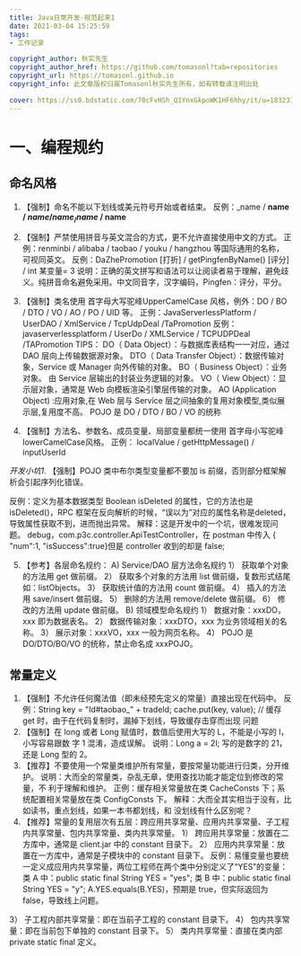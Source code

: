 ```yaml
---
title: Java日常开发-规范起来1
date: 2021-03-04 15:25:59
tags:
- 工作记录

copyright_author: 秋实先生
copyright_author_href: https://github.com/tomasonl?tab=repositories
copyright_url: https://tomasonl.github.io
copyright_info: 此文章版权归属Tomasonl秋实先生所有，如有转载请注明出处

cover: https://ss0.bdstatic.com/70cFvHSh_Q1YnxGkpoWK1HF6hhy/it/u=1832317564,3433131942&fm=26&gp=0.jpg
---
```


# 一、编程规约
##  命名风格
1. 【强制】命名不能以下划线或美元符号开始或者结束。
反例：_name / __name / $name / name_ / name$ / name__ 

2. 【强制】严禁使用拼音与英文混合的方式，更不允许直接使用中文的方式。
正例：renminbi / alibaba / taobao / youku / hangzhou 等国际通用的名称，可视同英文。
反例：DaZhePromotion [打折] / getPingfenByName() [评分] / int 某变量= 3
说明：正确的英文拼写和语法可以让阅读者易于理解，避免歧义。纯拼音命名避免采用。中文同音字，汉字编码，Pingfen：评分，平分。

3. 【强制】类名使用 首字母大写驼峰UpperCamelCase 风格，例外：DO / BO / DTO / VO / AO / PO / UID 等。
正例：JavaServerlessPlatform / UserDAO / XmlService / TcpUdpDeal /TaPromotion
反例：javaserverlessplatform / UserDo / XMLService / TCPUDPDeal /TAPromotion
TIPS：
DO（ Data Object）：与数据库表结构一一对应，通过 DAO 层向上传输数据源对象。
DTO（ Data Transfer Object）：数据传输对象，Service 或 Manager 向外传输的对象。
BO（ Business Object）：业务对象。 由 Service 层输出的封装业务逻辑的对象。
VO（ View Object）：显示层对象，通常是 Web 向模板渲染引擎层传输的对象。
AO (Application Object) :应用对象,在 Web 层与 Service 层之间抽象的复用对象模型,类似展示层,复用度不高。
POJO 是 DO / DTO / BO / VO 的统称

4. 【强制】方法名、参数名、成员变量、局部变量都统一使用 首字母小写驼峰lowerCamelCase风格。
正例： localValue / getHttpMessage() / inputUserId

*开发小坑1*. 【强制】POJO 类中布尔类型变量都不要加 is 前缀，否则部分框架解析会引起序列化错误。

反例：定义为基本数据类型 Boolean isDeleted 的属性，它的方法也是isDeleted()，RPC 框架在反向解析的时候，“误以为”对应的属性名称是deleted，导致属性获取不到，进而抛出异常。
解释：这是开发中的一个坑，很难发现问题。
debug，com.p3c.controller.ApiTestController，在 postman 中传入
{ "num":1, "isSuccess":true}但是 controller 收到的却是 false;

5. 【参考】各层命名规约：
A) Service/DAO 层方法命名规约
1） 获取单个对象的方法用 get 做前缀。
2） 获取多个对象的方法用 list 做前缀，复数形式结尾如：listObjects。
3） 获取统计值的方法用 count 做前缀。
4） 插入的方法用 save/insert 做前缀。
5） 删除的方法用 remove/delete 做前缀。
6） 修改的方法用 update 做前缀。
B) 领域模型命名规约
1） 数据对象：xxxDO，xxx 即为数据表名。
2） 数据传输对象：xxxDTO，xxx 为业务领域相关的名称。
3） 展示对象：xxxVO，xxx 一般为网页名称。
4） POJO 是 DO/DTO/BO/VO 的统称，禁止命名成 xxxPOJO。

## 常量定义
1. 【强制】不允许任何魔法值（即未经预先定义的常量）直接出现在代码中。
反例：String key = "Id#taobao_" + tradeId;
cache.put(key, value);
// 缓存 get 时，由于在代码复制时，漏掉下划线，导致缓存击穿而出现
问题
2. 【强制】在 long 或者 Long 赋值时，数值后使用大写的 L，不能是小写的 l，
小写容易跟数
字 1 混淆，造成误解。
说明：Long a = 2l; 写的是数字的 21，还是 Long 型的 2。
3. 【推荐】不要使用一个常量类维护所有常量，要按常量功能进行归类，分开维
护。
说明：大而全的常量类，杂乱无章，使用查找功能才能定位到修改的常量，不
利于理解和维护。
正例：缓存相关常量放在类 CacheConsts 下；系统配置相关常量放在类
ConfigConsts 下。
解释：大而全其实相当于没有，比如读书，重点划线，如果一本书都划线，和
没划线有什么区别呢？
4. 【推荐】常量的复用层次有五层：跨应用共享常量、应用内共享常量、子工程内共享常量、包内共享常量、类内共享常量。
1） 跨应用共享常量：放置在二方库中，通常是 client.jar 中的 constant 目录下。
2） 应用内共享常量：放置在一方库中，通常是子模块中的 constant 目录下。
反例：易懂变量也要统一定义成应用内共享常量，两位工程师在两个类中分别定义了“YES”的变量：
类 A 中：public static final String YES = "yes";
类 B 中：public static final String YES = "y";
A.YES.equals(B.YES)，预期是 true，但实际返回为 false，导致线上问题。

3） 子工程内部共享常量：即在当前子工程的 constant 目录下。
4） 包内共享常量：即在当前包下单独的 constant 目录下。
5） 类内共享常量：直接在类内部 private static final 定义。

